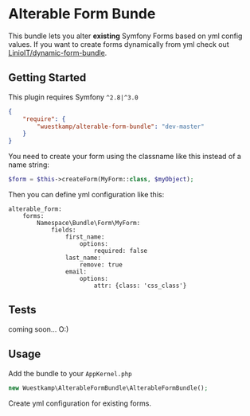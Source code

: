 Alterable Form Bunde
==============

This bundle lets you alter **existing** Symfony Forms based on yml config values.
If you want to create forms dynamically from yml check out [LinioIT/dynamic-form-bundle](https://github.com/LinioIT/dynamic-form-bundle).

Getting Started
-------
This plugin requires Symfony `^2.8|^3.0`

```JSON
{
    "require": {
        "wuestkamp/alterable-form-bundle": "dev-master"
    }
}
```

You need to create your form using the classname like this instead of a name string:

```php
$form = $this->createForm(MyForm::class, $myObject);
```

Then you can define yml configuration like this:

```YML
alterable_form:
    forms:
        Namespace\Bundle\Form\MyForm:
            fields:
                first_name:
                    options:
                        required: false
                last_name:
                    remove: true
                email:
                    options:
                        attr: {class: 'css_class'}
```

Tests
-------
coming soon... O:)

Usage
-------
Add the bundle to your `AppKernel.php`

```php
new Wuestkamp\AlterableFormBundle\AlterableFormBundle();
```

Create yml configuration for existing forms.
